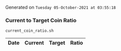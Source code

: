 Generated on `Tuesday 05-October-2021 at 03:55:18`

### Current to Target Coin Ratio
`current_coin_ratio.sh`

Date|Current|Target|Ratio
---|---|---|---
